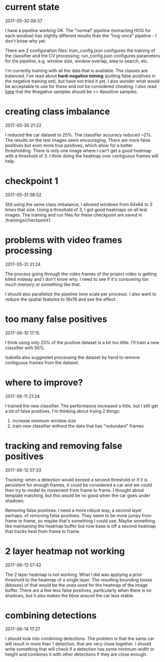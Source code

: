# current state
2017-05-30 08:37

I have a pipeline working OK. The "normal" pipeline (extracting HOG for each
window) has slightly different results than the "hog-once" pipeline - I don't
know why yet.

There are 2 configuration files: train_config.json configures the training
of the classifier and the CV processing; run_config.json configures parameters
for the pipeline, e.g. window size, window overlap, area to search, etc.

I'm currently training with all the data that is available. The classes are
balanced. I've read about **hard-negative mining** (putting false positives in
the negative training set), but have not tried it yet. I also wonder what would
be acceptable to use for these and not be considered cheating. I also read
[here](http://www.pyimagesearch.com/2014/11/10/histogram-oriented-gradients-object-detection/) that the #negative samples should be >> #positive samples.


# creating class imbalance
2017-05-30 21:22

I reduced the car dataset to 25%. The classifier accuracy reduced ~2%. The
results on the test images seem encouraging. There are more false positives but
even more true positives, which allow for a better thresholding. There is only
one image where I can't get a good heatmap with a threshold of 3. I think doing
the heatmap over contiguous frames will help.

# checkpoint 1
2017-05-31 08:52

Still using the same class imbalance, I allowed windows from 64x64 to 3 times
that size. Using a threshold of 3, I got good heatmaps on all test images. The
training and run files for these checkpoint are saved in /trainings/checkpoint1.

# problems with video frames processing
2017-05-31 21:24

The process going through the video frames of the project video is getting
killed midway and I don't know why. I need to see if it's consuming too much
memory or something like that.

I should also parallelize the pipeline (one scale per process). I also want to
reduce the spatial features to 16x16 and see the effect.


# too many false positives
2017-06-10 17:15

I think using only 25% of the positive dataset is a bit too little. I'll train
a new classifier with 50%.

Isabella also suggested processing the dataset by hand to remove contiguous
frames from the dataset.

# where to improve?
2017-06-11 21:24

I trained the new classifier. The performance increased a little, but I still
get a lot of false positives. I'm thinking about trying 2 things:

1. increase minimum window size
2. train new classifier without the data that has "redundant" frames

# tracking and removing false positives
2017-06-12 07:33

Tracking: when a detection would exceed a second threshold or if it is persistent
for enough frames, it could be considered a car and we could then try to model
its movement from frame to frame. I thought about template matching, but this
would be no good when the car goes under shadows.

Removing false positives: I need a more robust way, a second layer perhaps, of
removing false positives. They seem to be more jumpy from frame to frame, so
maybe that's something I could use. Maybe something like maintaining the heatmap
buffer but now base is off a second heatmap that tracks heat from frame to
frame.


# 2 layer heatmap not working
2017-06-13 07:42

The 2 layer heatmap is not working. What I did was applying a prior threshold
to the heatmap of a single layer. The resulting bounding boxes (bboxes) of that
would be the ones used for the heatmap of the image buffer. There are a few less
false positives, particularly when there is no shadows, but it also makes the
bbox around the car less stable.


# combining detections
2017-06-14 17:27

I should look into combining detections. The problem is that the same car will
result in more than 1 detection, that are very close together. I should write
something that will check if a detection has some minimum width or height and
combines it with other detections if they are close enough.
